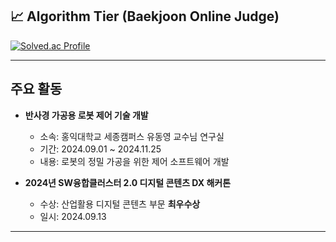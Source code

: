 ## 📈 Algorithm Tier (Baekjoon Online Judge)

[![Solved.ac Profile](http://mazassumnida.wtf/api/generate_badge?boj=wdyoung11)](https://solved.ac/wdyoung11)

---

## 주요 활동

- **반사경 가공용 로봇 제어 기술 개발**  
  - 소속: 홍익대학교 세종캠퍼스 유동영 교수님 연구실  
  - 기간: 2024.09.01 ~ 2024.11.25  
  - 내용: 로봇의 정밀 가공을 위한 제어 소프트웨어 개발

- **2024년 SW융합클러스터 2.0 디지털 콘텐츠 DX 해커톤**  
  - 수상: 산업활용 디지털 콘텐츠 부문 **최우수상**  
  - 일시: 2024.09.13

---
